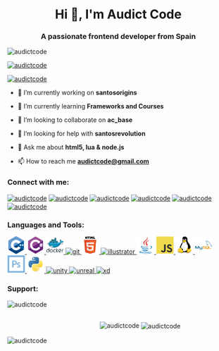 <h1 align="center">Hi 👋, I'm Audict Code</h1>
<h3 align="center">A passionate frontend developer from Spain</h3>

<p align="left"> <img src="https://komarev.com/ghpvc/?username=audictcode&label=Profile%20views&color=0e75b6&style=flat" alt="audictcode" /> </p>

<p align="left"> <a href="https://github.com/ryo-ma/github-profile-trophy"><img src="https://github-profile-trophy.vercel.app/?username=audictcode" alt="audictcode" /></a> </p>

<p align="left"> <a href="https://twitter.com/audictcode" target="blank"><img src="https://img.shields.io/twitter/follow/audictcode?logo=twitter&style=for-the-badge" alt="audictcode" /></a> </p>

- 🔭 I’m currently working on **santosorigins**

- 🌱 I’m currently learning **Frameworks and Courses**

- 👯 I’m looking to collaborate on **ac_base**

- 🤝 I’m looking for help with **santosrevolution**

- 💬 Ask me about **html5, lua & node.js**

- 📫 How to reach me **audictcode@gmail.com**

<h3 align="left">Connect with me:</h3>
<p align="left">
<a href="https://twitter.com/audictcode" target="blank"><img align="center" src="https://raw.githubusercontent.com/rahuldkjain/github-profile-readme-generator/master/src/images/icons/Social/twitter.svg" alt="audictcode" height="30" width="40" /></a>
<a href="https://linkedin.com/in/audictcode" target="blank"><img align="center" src="https://raw.githubusercontent.com/rahuldkjain/github-profile-readme-generator/master/src/images/icons/Social/linked-in-alt.svg" alt="audictcode" height="30" width="40" /></a>
<a href="https://fb.com/audictcode" target="blank"><img align="center" src="https://raw.githubusercontent.com/rahuldkjain/github-profile-readme-generator/master/src/images/icons/Social/facebook.svg" alt="audictcode" height="30" width="40" /></a>
<a href="https://instagram.com/audictcode" target="blank"><img align="center" src="https://raw.githubusercontent.com/rahuldkjain/github-profile-readme-generator/master/src/images/icons/Social/instagram.svg" alt="audictcode" height="30" width="40" /></a>
<a href="https://www.behance.net/audictcode" target="blank"><img align="center" src="https://raw.githubusercontent.com/rahuldkjain/github-profile-readme-generator/master/src/images/icons/Social/behance.svg" alt="audictcode" height="30" width="40" /></a>
<a href="https://www.youtube.com/c/audictcode" target="blank"><img align="center" src="https://raw.githubusercontent.com/rahuldkjain/github-profile-readme-generator/master/src/images/icons/Social/youtube.svg" alt="audictcode" height="30" width="40" /></a>
</p>

<h3 align="left">Languages and Tools:</h3>
<p align="left"> <a href="https://www.w3schools.com/cpp/" target="_blank" rel="noreferrer"> <img src="https://raw.githubusercontent.com/devicons/devicon/master/icons/cplusplus/cplusplus-original.svg" alt="cplusplus" width="40" height="40"/> </a> <a href="https://www.w3schools.com/cs/" target="_blank" rel="noreferrer"> <img src="https://raw.githubusercontent.com/devicons/devicon/master/icons/csharp/csharp-original.svg" alt="csharp" width="40" height="40"/> </a> <a href="https://www.docker.com/" target="_blank" rel="noreferrer"> <img src="https://raw.githubusercontent.com/devicons/devicon/master/icons/docker/docker-original-wordmark.svg" alt="docker" width="40" height="40"/> </a> <a href="https://git-scm.com/" target="_blank" rel="noreferrer"> <img src="https://www.vectorlogo.zone/logos/git-scm/git-scm-icon.svg" alt="git" width="40" height="40"/> </a> <a href="https://www.w3.org/html/" target="_blank" rel="noreferrer"> <img src="https://raw.githubusercontent.com/devicons/devicon/master/icons/html5/html5-original-wordmark.svg" alt="html5" width="40" height="40"/> </a> <a href="https://www.adobe.com/in/products/illustrator.html" target="_blank" rel="noreferrer"> <img src="https://www.vectorlogo.zone/logos/adobe_illustrator/adobe_illustrator-icon.svg" alt="illustrator" width="40" height="40"/> </a> <a href="https://www.java.com" target="_blank" rel="noreferrer"> <img src="https://raw.githubusercontent.com/devicons/devicon/master/icons/java/java-original.svg" alt="java" width="40" height="40"/> </a> <a href="https://developer.mozilla.org/en-US/docs/Web/JavaScript" target="_blank" rel="noreferrer"> <img src="https://raw.githubusercontent.com/devicons/devicon/master/icons/javascript/javascript-original.svg" alt="javascript" width="40" height="40"/> </a> <a href="https://www.linux.org/" target="_blank" rel="noreferrer"> <img src="https://raw.githubusercontent.com/devicons/devicon/master/icons/linux/linux-original.svg" alt="linux" width="40" height="40"/> </a> <a href="https://www.mysql.com/" target="_blank" rel="noreferrer"> <img src="https://raw.githubusercontent.com/devicons/devicon/master/icons/mysql/mysql-original-wordmark.svg" alt="mysql" width="40" height="40"/> </a> <a href="https://www.photoshop.com/en" target="_blank" rel="noreferrer"> <img src="https://raw.githubusercontent.com/devicons/devicon/master/icons/photoshop/photoshop-line.svg" alt="photoshop" width="40" height="40"/> </a> <a href="https://www.python.org" target="_blank" rel="noreferrer"> <img src="https://raw.githubusercontent.com/devicons/devicon/master/icons/python/python-original.svg" alt="python" width="40" height="40"/> </a> <a href="https://unity.com/" target="_blank" rel="noreferrer"> <img src="https://www.vectorlogo.zone/logos/unity3d/unity3d-icon.svg" alt="unity" width="40" height="40"/> </a> <a href="https://unrealengine.com/" target="_blank" rel="noreferrer"> <img src="https://raw.githubusercontent.com/kenangundogan/fontisto/036b7eca71aab1bef8e6a0518f7329f13ed62f6b/icons/svg/brand/unreal-engine.svg" alt="unreal" width="40" height="40"/> </a> <a href="https://www.adobe.com/products/xd.html" target="_blank" rel="noreferrer"> <img src="https://cdn.worldvectorlogo.com/logos/adobe-xd.svg" alt="xd" width="40" height="40"/> </a> </p>


<h3 align="left">Support:</h3>
<p><a href="https://www.buymeacoffee.com/audictcode"> <img align="left" src="https://cdn.buymeacoffee.com/buttons/v2/default-yellow.png" height="50" width="210" alt="audictcode" /></a></p><br><br>


<p><img align="left" src="https://github-readme-stats.vercel.app/api/top-langs?username=audictcode&show_icons=true&locale=en&layout=compact" alt="audictcode" /></p>

<p>&nbsp;<img align="center" src="https://github-readme-stats.vercel.app/api?username=audictcode&show_icons=true&locale=en" alt="audictcode" /></p>

<p><img align="center" src="https://github-readme-streak-stats.herokuapp.com/?user=audictcode&" alt="audictcode" /></p>

